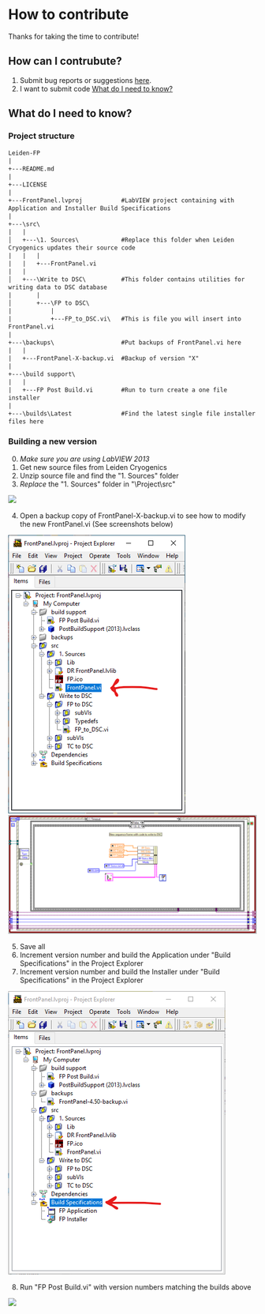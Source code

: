 # How to contribute

Thanks for taking the time to contribute!

## How can I contrubute?

1. Submit bug reports or suggestions [here](https://github.com/levylabpitt/Leiden-FP/issues).
2. I want to submit code [What do I need to know?](#What-do-I-need-to-know)

## What do I need to know?

### Project structure

```
Leiden-FP
|
+---README.md
|
+---LICENSE
|
+---FrontPanel.lvproj           #LabVIEW project containing with Application and Installer Build Specifications
|
+---\src\
|   |
│   +---\1. Sources\            #Replace this folder when Leiden Cryogenics updates their source code
|   |   |
|   |   +---FrontPanel.vi
|   |   
│   +---\Write to DSC\          #This folder contains utilities for writing data to DSC database
|       |
│       +---\FP to DSC\     
|           |
|           +---FP_to_DSC.vi\   #This is file you will insert into FrontPanel.vi
| 
+---\backups\                   #Put backups of FrontPanel.vi here
|   |
|   +---FrontPanel-X-backup.vi  #Backup of version "X"
|
+---\build support\             
|   |
|   +---FP Post Build.vi        #Run to turn create a one file installer
|
+---\builds\Latest              #Find the latest single file installer files here

```

### Building a new version

0. *Make sure you are using LabVIEW 2013*
1. Get new source files from Leiden Cryogenics
2. Unzip source file and find the "1. Sources" folder
3. *Replace* the "1. Sources" folder in "\Project\src\"

![](images/FP-Copy-1-Sources.gif)

4. Open a backup copy of FrontPanel-X-backup.vi to see how to modify the new FrontPanel.vi (See screenshots below)

![](images/FP-Project-Explorer-1.png)
![](images/FP-Block-Diagram.png)

5. Save all
6. Increment version number and build the Application under "Build Specifications" in the Project Explorer
7. Increment version number and build the Installer under "Build Specifications" in the Project Explorer

![](images/FP-Project-Explorer-2.png)

8. Run "FP Post Build.vi" with version numbers matching the builds above

![](images/FP-Post-Build.gif)

